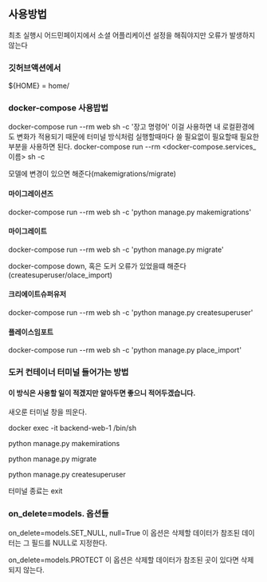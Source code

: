 ## 사용방법
최초 실행시 어드민페이지에서 소셜 어플리케이션 설정을 해줘야지만 오류가 발생하지 않는다

### 깃허브액션에서 
 ${HOME} = home/<user>

### docker-compose 사용밥법
docker-compose run --rm web sh -c '장고 명령어'
이걸 사용하면 내 로컬환경에도 변화가 적용되기 때문에 터미널 방식처럼
실행할때마다 쓸 필요없이 필요할때 필요한 부분을 사용하면 된다.
docker-compose run --rm <docker-compose.services_이름> sh -c

모델에 변경이 있으면 해준다(makemigrations/migrate)
#### 마이그레이션즈
docker-compose run --rm web sh -c 'python manage.py makemigrations'

#### 마이그레이트
docker-compose run --rm web sh -c 'python manage.py migrate'

docker-compose down, 혹은 도커 오류가 있었을떄 해준다(createsuperuser/olace_import)
#### 크리에이트슈퍼유저
docker-compose run --rm web sh -c 'python manage.py createsuperuser'

#### 플레이스임포트
docker-compose run --rm web sh -c 'python manage.py place_import'


### 도커 컨테이너 터미널 들어가는 방법
#### 이 방식은 사용할 일이 적겠지만 알아두면 좋으니 적어두겠습니다.
새오룬 터미널 창을 띄운다.

docker exec -it backend-web-1 /bin/sh
<!-- docker exec -it <컨테이너_이름> /bin/sh -->
<!-- ls,pwd 써서 위치 어딘지 파악해보기(생략해도 됨) -->

python manage.py makemirations
<!-- 로컬에서 하고 빌드했다면 생략 가능 -->

python manage.py migrate
<!-- models.py,settings.py 수정이 있을떈 도커컨테이너 터미널로 들어가서 실행해 줘야함 -->
<!-- 도커를 재시작했거나, docker-compose down을 했을떄도 실행 해야함  -->

python manage.py createsuperuser
<!-- 도커를 재시작했거나, docker-compose down을 했다면 실행 해야함  -->

터미널 종료는 exit

### on_delete=models. 옵션들
on_delete=models.SET_NULL, null=True 
이 옵션은 삭제할 데이터가 참조된 데이터는 그 필드를 NULL로 지정한다.

on_delete=models.PROTECT
이 옵션은 삭제할 데이터가 참조된 곳이 있다면 삭제되지 않는다.